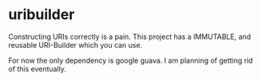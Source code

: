 uribuilder
==========

Constructing URIs correctly is a pain. 
This project has a IMMUTABLE, and reusable URI-Builder which you can use.

For now the only dependency is google guava. 
I am planning of getting rid of this eventually.
